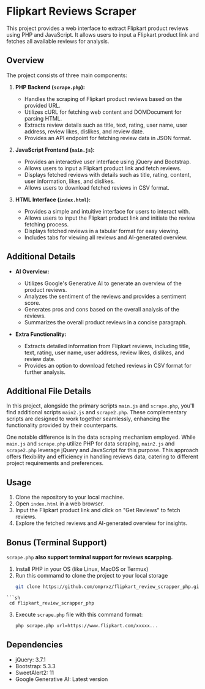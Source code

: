 # Flipkart Reviews Scraper

This project provides a web interface to extract Flipkart product reviews using PHP and JavaScript. It allows users to input a Flipkart product link and fetches all available reviews for analysis.

## Overview

The project consists of three main components:

1. **PHP Backend (`scrape.php`):**
   - Handles the scraping of Flipkart product reviews based on the provided URL.
   - Utilizes cURL for fetching web content and DOMDocument for parsing HTML.
   - Extracts review details such as title, text, rating, user name, user address, review likes, dislikes, and review date.
   - Provides an API endpoint for fetching review data in JSON format.

2. **JavaScript Frontend (`main.js`):**
   - Provides an interactive user interface using jQuery and Bootstrap.
   - Allows users to input a Flipkart product link and fetch reviews.
   - Displays fetched reviews with details such as title, rating, content, user information, likes, and dislikes.
   - Allows users to download fetched reviews in CSV format.

3. **HTML Interface (`index.html`):**
   - Provides a simple and intuitive interface for users to interact with.
   - Allows users to input the Flipkart product link and initiate the review fetching process.
   - Displays fetched reviews in a tabular format for easy viewing.
   - Includes tabs for viewing all reviews and AI-generated overview.

## Additional Details

- **AI Overview:**
  - Utilizes Google's Generative AI to generate an overview of the product reviews.
  - Analyzes the sentiment of the reviews and provides a sentiment score.
  - Generates pros and cons based on the overall analysis of the reviews.
  - Summarizes the overall product reviews in a concise paragraph.

- **Extra Functionality:**
  - Extracts detailed information from Flipkart reviews, including title, text, rating, user name, user address, review likes, dislikes, and review date.
  - Provides an option to download fetched reviews in CSV format for further analysis.

## Additional File Details

In this project, alongside the primary scripts `main.js` and `scrape.php`, you'll find additional scripts `main2.js` and `scrape2.php`. These complementary scripts are designed to work together seamlessly, enhancing the functionality provided by their counterparts.

One notable difference is in the data scraping mechanism employed. While `main.js` and `scrape.php` utilize PHP for data scraping, `main2.js` and `scrape2.php` leverage jQuery and JavaScript for this purpose. This approach offers flexibility and efficiency in handling reviews data, catering to different project requirements and preferences.

## Usage

1. Clone the repository to your local machine.
2. Open `index.html` in a web browser.
3. Input the Flipkart product link and click on "Get Reviews" to fetch reviews.
4. Explore the fetched reviews and AI-generated overview for insights.

## Bonus (Terminal Support)
`scrape.php` **also support terminal support for reviews scarpping.**
1. Install PHP in your OS (like Linux, MacOS or Termux)
2. Run this commamd to clone the project to your local storage
   ```sh 
   git clone https://github.com/omprxz/flipkart_review_scrapper_php.git
  ```
  ```sh
   cd flipkart_review_scrapper_php
  ```
3. Execute `scrape.php` file with this command format:
   ```sh
   php scrape.php url=https://www.flipkart.com/xxxxx...
   ```

## Dependencies

- jQuery: 3.7.1
- Bootstrap: 5.3.3
- SweetAlert2: 11
- Google Generative AI: Latest version
